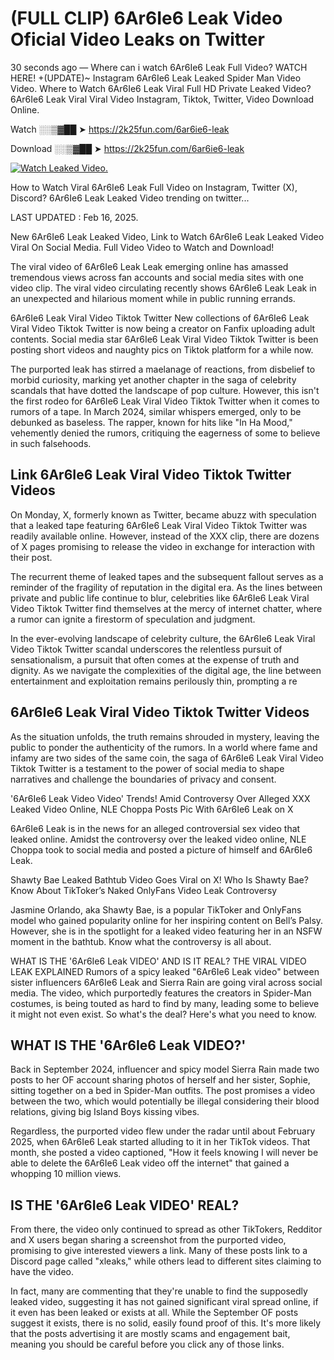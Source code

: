 # (FULL CLIP) 6Ar6Ie6 Leak Video Oficial Video Leaks on Twitter

30 seconds ago — Where can i watch 6Ar6Ie6 Leak Full Video? WATCH HERE! +(UPDATE)~ Instagram 6Ar6Ie6 Leak Leaked Spider Man Video Video. Where to Watch 6Ar6Ie6 Leak Viral Full HD Private Leaked Video? 6Ar6Ie6 Leak Viral Viral Video Instagram, Tiktok, Twitter, Video Download Online.

Watch ░░▒▓██ ➤ https://2k25fun.com/6ar6ie6-leak

Download ░░▒▓██ ➤ https://2k25fun.com/6ar6ie6-leak

[![Watch Leaked Video.](https://miro.medium.com/v2/resize:fit:828/format:webp/1*cilzJN44JGOrTw9NJCrNHA.gif "Watch Leaked Video")](https://2k25fun.com/6ar6ie6-leak)

How to Watch Viral 6Ar6Ie6 Leak Full Video on Instagram, Twitter (X), Discord? 6Ar6Ie6 Leak Leaked Video trending on twitter...

LAST UPDATED : Feb 16, 2025.

New 6Ar6Ie6 Leak Leaked Video, Link to Watch 6Ar6Ie6 Leak Leaked Video Viral On Social Media. Full Video Video to Watch and Download!

The viral video of 6Ar6Ie6 Leak Leak emerging online has amassed tremendous views across fan accounts and social media sites with one video clip. The viral video circulating recently shows 6Ar6Ie6 Leak Leak in an unexpected and hilarious moment while in public running errands.

6Ar6Ie6 Leak Viral Video Tiktok Twitter New collections of 6Ar6Ie6 Leak Viral Video Tiktok Twitter is now being a creator on Fanfix uploading adult contents. Social media star 6Ar6Ie6 Leak Viral Video Tiktok Twitter is been posting short videos and naughty pics on Tiktok platform for a while now.

The purported leak has stirred a maelanage of reactions, from disbelief to morbid curiosity, marking yet another chapter in the saga of celebrity scandals that have dotted the landscape of pop culture. However, this isn't the first rodeo for 6Ar6Ie6 Leak Viral Video Tiktok Twitter when it comes to rumors of a tape. In March 2024, similar whispers emerged, only to be debunked as baseless. The rapper, known for hits like "In Ha Mood," vehemently denied the rumors, critiquing the eagerness of some to believe in such falsehoods.

## Link 6Ar6Ie6 Leak Viral Video Tiktok Twitter Videos

On Monday, X, formerly known as Twitter, became abuzz with speculation that a leaked tape featuring 6Ar6Ie6 Leak Viral Video Tiktok Twitter was readily available online. However, instead of the XXX clip, there are dozens of X pages promising to release the video in exchange for interaction with their post.

The recurrent theme of leaked tapes and the subsequent fallout serves as a reminder of the fragility of reputation in the digital era. As the lines between private and public life continue to blur, celebrities like 6Ar6Ie6 Leak Viral Video Tiktok Twitter find themselves at the mercy of internet chatter, where a rumor can ignite a firestorm of speculation and judgment.

In the ever-evolving landscape of celebrity culture, the 6Ar6Ie6 Leak Viral Video Tiktok Twitter scandal underscores the relentless pursuit of sensationalism, a pursuit that often comes at the expense of truth and dignity. As we navigate the complexities of the digital age, the line between entertainment and exploitation remains perilously thin, prompting a re

##  6Ar6Ie6 Leak Viral Video Tiktok Twitter Videos

As the situation unfolds, the truth remains shrouded in mystery, leaving the public to ponder the authenticity of the rumors. In a world where fame and infamy are two sides of the same coin, the saga of 6Ar6Ie6 Leak Viral Video Tiktok Twitter is a testament to the power of social media to shape narratives and challenge the boundaries of privacy and consent.

'6Ar6Ie6 Leak Video Video' Trends! Amid Controversy Over Alleged XXX Leaked Video Online, NLE Choppa Posts Pic With 6Ar6Ie6 Leak on X

6Ar6Ie6 Leak is in the news for an alleged controversial sex video that leaked online. Amidst the controversy over the leaked video online, NLE Choppa took to social media and posted a picture of himself and 6Ar6Ie6 Leak.

Shawty Bae Leaked Bathtub Video Goes Viral on X! Who Is Shawty Bae? Know About TikToker’s Naked OnlyFans Video Leak Controversy

Jasmine Orlando, aka Shawty Bae, is a popular TikToker and OnlyFans model who gained popularity online for her inspiring content on Bell’s Palsy. However, she is in the spotlight for a leaked video featuring her in an NSFW moment in the bathtub. Know what the controversy is all about.

WHAT IS THE '6Ar6Ie6 Leak VIDEO' AND IS IT REAL? THE VIRAL VIDEO LEAK EXPLAINED Rumors of a spicy leaked "6Ar6Ie6 Leak video" between sister influencers 6Ar6Ie6 Leak and Sierra Rain are going viral across social media. The video, which purportedly features the creators in Spider-Man costumes, is being touted as hard to find by many, leading some to believe it might not even exist. So what's the deal? Here's what you need to know.

## WHAT IS THE '6Ar6Ie6 Leak VIDEO?'

Back in September 2024, influencer and spicy model Sierra Rain made two posts to her OF account sharing photos of herself and her sister, Sophie, sitting together on a bed in Spider-Man outfits. The post promises a video between the two, which would potentially be illegal considering their blood relations, giving big Island Boys kissing vibes.

Regardless, the purported video flew under the radar until about February 2025, when 6Ar6Ie6 Leak started alluding to it in her TikTok videos. That month, she posted a video captioned, "How it feels knowing I will never be able to delete the 6Ar6Ie6 Leak video off the internet" that gained a whopping 10 million views.

## IS THE '6Ar6Ie6 Leak VIDEO' REAL?

From there, the video only continued to spread as other TikTokers, Redditor and X users began sharing a screenshot from the purported video, promising to give interested viewers a link. Many of these posts link to a Discord page called "xleaks," while others lead to different sites claiming to have the video.

In fact, many are commenting that they're unable to find the supposedly leaked video, suggesting it has not gained significant viral spread online, if it even has been leaked or exists at all. While the September OF posts suggest it exists, there is no solid, easily found proof of this. It's more likely that the posts advertising it are mostly scams and engagement bait, meaning you should be careful before you click any of those links.